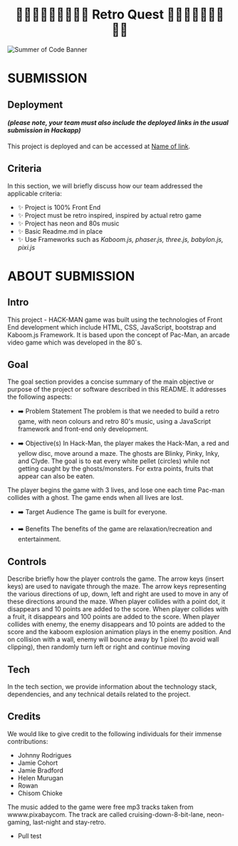 

<h1 align="center"><strong>👨‍🔧👨🏻‍🔧👸🏼🍄🐲 Retro Quest 🐲🍄👸🏼👨🏻‍🔧👨‍🔧</strong>

</h1>


![Summer of Code Banner](assets/images/)

# SUBMISSION
## Deployment
#### _(please note, your team must also include the deployed links in the usual submission in Hackapp)_
This project is deployed and can be accessed at [Name of link](http://your-deployed-link.com).

## Criteria
In this section, we will briefly discuss how our team addressed the applicable criteria:

- ✨ Project is 100% Front End
- ✨ Project must be retro inspired, inspired by actual retro game
- ✨ Project has neon and 80s music
- ✨ Basic Readme.md in place
- ✨ Use Frameworks such as *Kaboom.js, phaser.js, three.js, babylon.js, pixi.js*

# ABOUT SUBMISSION
## Intro
This project - HACK-MAN game was built using the technologies of Front End development which include HTML, CSS, JavaScript, bootstrap and Kaboom.js Framework. It is based upon the concept of Pac-Man, an arcade video game which was developed in the 80´s.

## Goal
The goal section provides a concise summary of the main objective or purpose of the project or software described in this README. It addresses the following aspects:

- ➡️ Problem Statement
The problem is that we needed to build a retro game, with neon colours and retro 80's music, using a JavaScript framework and front-end only development.

- ➡️ Objective(s)
In Hack-Man, the player makes the Hack-Man, a red and yellow disc, move around a maze. The ghosts are Blinky, Pinky, Inky, and Clyde. The goal is to eat every white pellet (circles) while not getting caught by the ghosts/monsters. For extra points, fruits that appear can also be eaten.

The player begins the game with 3 lives, and lose one each time Pac-man collides with a ghost. The game ends when all lives are lost.

- ➡️ Target Audience
The game is built for everyone.

- ➡️ Benefits
The benefits of the game are relaxation/recreation and entertainment.

## Controls
Describe briefly how the player controls the game.
The arrow keys (insert keys) are used to navigate through the maze. The arrow keys representing the various directions of up, down, left and right are used to move in any of these directions around the maze. When player collides with a point dot, it disappears and 10 points are added to the score.
When player collides with a fruit, it disappears and 100 points are added to the score. When player collides with enemy, the enemy disappears and 10 points are added to the score and the kaboom explosion animation plays in the enemy position. And on collision with a wall, enemy will bounce away by 1 pixel (to avoid wall clipping), then randomly turn left or right and continue moving

## Tech
In the tech section, we provide information about the technology stack, dependencies, and any technical details related to the project.

## Credits
We would like to give credit to the following individuals for their immense contributions:
- Johnny Rodrigues
- Jamie Cohort
- Jamie Bradford
- Helen Murugan
- Rowan
- Chisom Chioke

The music added to the game were free mp3 tracks taken from wwww.pixabaycom. The track are called cruising-down-8-bit-lane, neon-gaming, last-night and stay-retro.

- Pull test
